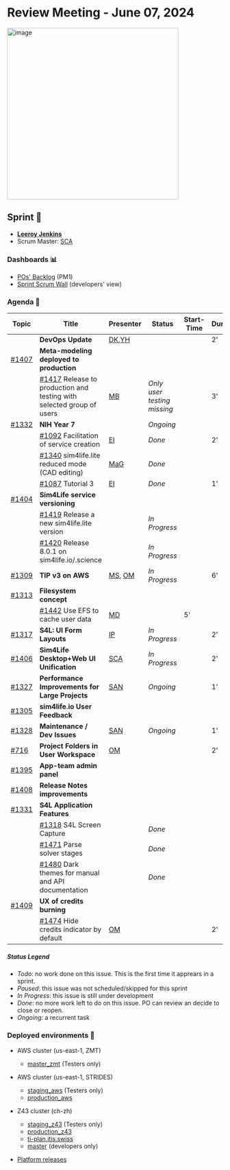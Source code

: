 # Review Meeting - June 07, 2024
<img width="400" alt="image" src="https://github.com/ITISFoundation/osparc-issues/assets/87664284/d60c9ced-eb80-466e-8389-b040b45afa64">

## Sprint 🏃
- [**Leeroy Jenkins**](https://en.wikipedia.org/wiki/Leeroy_Jenkins)
- Scrum Master: [SCA]

### Dashboards 📊

- [POs' Backlog](https://github.com/orgs/ITISFoundation/projects/15/views/14) (PM1)
- [Sprint Scrum Wall](https://github.com/orgs/ITISFoundation/projects/15/views/11) (developers' view)

### Agenda 📝

|Topic|Title|Presenter|Status| Start-Time| Duration |
|--|--|--|--|--|--|
||**DevOps Update**|[DK],[YH]|||2'
|[#1407]|**Meta-modeling deployed to production**||||
||[#1417] Release to production and testing with selected group of users|[MB]|_Only user testing missing_||3'
|[#1332]|**NIH Year 7**||_Ongoing_||
||[#1092] Facilitation of service creation|[EI]|_Done_||2'
||[#1340] sim4life.lite reduced mode (CAD editing)|[MaG]|_Done_||
||[#1087] Tutorial 3|[EI]|_Done_||1'
|[#1404]|**Sim4Life service versioning**||||
||[#1419] Release a new sim4life.lite version||_In Progress_|
||[#1420] Release 8.0.1 on sim4life.io/.science||_In Progress_|
|[#1309]|**TIP v3 on AWS**|[MS], [OM]|_In Progress_||6'
|[#1313]|**Filesystem concept**||| |
||[#1442] Use EFS to cache user data|[MD]||5'
|[#1317]|**S4L: UI Form Layouts**|[IP]|_In Progress_||2'
|[#1406]|**Sim4Life Desktop+Web UI Unification**|[SCA]|_In Progress_||2'
|[#1327]|**Performance Improvements for Large Projects**|[SAN]|_Ongoing_|| 1'
|[#1305]|**sim4life.io User Feedback**||||
|[#1328]|**Maintenance / Dev Issues**|[SAN]|_Ongoing_|| 1'
|[#716]|**Project Folders in User Workspace**|[OM]|||2'
|[#1395]|**App-team admin panel**||||
|[#1408]|**Release Notes improvements**||||
|[#1331]|**S4L Application Features**||||
||[#1318] S4L Screen Capture||_Done_||
||[#1471] Parse solver stages||_Done_||
||[#1480] Dark themes for manual and API documentation||_Done_||
|[#1409]|**UX of credits burning**|||
||[#1474] Hide credits indicator by default|[OM]|||2'


##### Status Legend

- _Todo_: no work done on this issue. This is the first time it apprears in a sprint.
- _Paused_: this issue was not scheduled/skipped for this sprint
- _In Progress_: this issue is still under development
- _Done_: no more work left to do on this issue. PO can review an decide to close or reopen.
- _Ongoing_: a recurrent task

### Deployed environments 🚀

- AWS cluster (us-east-1, ZMT)
  - [master_zmt](https://sim4life.io) (Testers only)
- AWS cluster (us-east-1, STRIDES)
  - [staging_aws](https://staging.osparc.io) (Testers only)
  - [production_aws](https://osparc.io)
- Z43 cluster (ch-zh)
  - [staging_z43](http://osparc-staging.speag.com) (Testers only)
  - [production_z43](http://osparc.speag.com)
  - [ti-plan.itis.swiss](http://ti-plan.itis.swiss)
  - [master](https://osparc-master.speag.com) (developers only)

- [Platform releases](https://github.com/ITISFoundation/osparc-simcore/releases)


[online]: http://status.osparc.io/
[operational]: https://git.speag.com/oSparc/e2e-testing/-/pipelines
[performant]: https://git.speag.com/oSparc/e2e-portal-testing/-/pipelines

[s4l-feedback]: https://z43.fogbugz.com/f/filters/1437/00-Sim4Life-web-Testing-w-Backlog

[#631]: https://github.com/ITISFoundation/osparc-ops-environments/issues/631
[#632]: https://github.com/ITISFoundation/osparc-ops-environments/issues/632
[#645]: https://github.com/ITISFoundation/osparc-ops-environments/issues/645

[#716]: https://github.com/ITISFoundation/osparc-issues/issues/716
[#1080]: https://github.com/ITISFoundation/osparc-issues/issues/1080
[#1087]: https://github.com/ITISFoundation/osparc-issues/issues/1087
[#1092]: https://github.com/ITISFoundation/osparc-issues/issues/1092
[#1155]: https://github.com/ITISFoundation/osparc-issues/issues/1155
[#1102]: https://github.com/ITISFoundation/osparc-issues/issues/1102
[#1112]: https://github.com/ITISFoundation/osparc-issues/issues/1112
[#1291]: https://github.com/ITISFoundation/osparc-issues/issues/1291
[#1305]: https://github.com/ITISFoundation/osparc-issues/issues/1305
[#1306]: https://github.com/ITISFoundation/osparc-issues/issues/1306
[#1307]: https://github.com/ITISFoundation/osparc-issues/issues/1307
[#1309]: https://github.com/ITISFoundation/osparc-issues/issues/1309
[#1310]: https://github.com/ITISFoundation/osparc-issues/issues/1310
[#1311]: https://github.com/ITISFoundation/osparc-issues/issues/1311
[#1312]: https://github.com/ITISFoundation/osparc-issues/issues/1312
[#1313]: https://github.com/ITISFoundation/osparc-issues/issues/1313
[#1315]: https://github.com/ITISFoundation/osparc-issues/issues/1315
[#1317]: https://github.com/ITISFoundation/osparc-issues/issues/1317
[#1318]: https://github.com/ITISFoundation/osparc-issues/issues/1318
[#1320]: https://github.com/ITISFoundation/osparc-issues/issues/1320
[#1321]: https://github.com/ITISFoundation/osparc-issues/issues/1321
[#1322]: https://github.com/ITISFoundation/osparc-issues/issues/1322
[#1324]: https://github.com/ITISFoundation/osparc-issues/issues/1324
[#1325]: https://github.com/ITISFoundation/osparc-issues/issues/1325
[#1326]: https://github.com/ITISFoundation/osparc-issues/issues/1326
[#1327]: https://github.com/ITISFoundation/osparc-issues/issues/1327
[#1328]: https://github.com/ITISFoundation/osparc-issues/issues/1328
[#1329]: https://github.com/ITISFoundation/osparc-issues/issues/1329
[#1330]: https://github.com/ITISFoundation/osparc-issues/issues/1330
[#1331]: https://github.com/ITISFoundation/osparc-issues/issues/1331
[#1332]: https://github.com/ITISFoundation/osparc-issues/issues/1332
[#1333]: https://github.com/ITISFoundation/osparc-issues/issues/1333
[#1335]: https://github.com/ITISFoundation/osparc-issues/issues/1335
[#1336]: https://github.com/ITISFoundation/osparc-issues/issues/1336
[#1337]: https://github.com/ITISFoundation/osparc-issues/issues/1337
[#1339]: https://github.com/ITISFoundation/osparc-issues/issues/1339
[#1340]: https://github.com/ITISFoundation/osparc-issues/issues/1340
[#1342]: https://github.com/ITISFoundation/osparc-issues/issues/1342
[#1343]: https://github.com/ITISFoundation/osparc-issues/issues/1343
[#1345]: https://github.com/ITISFoundation/osparc-issues/issues/1345
[#1349]: https://github.com/ITISFoundation/osparc-issues/issues/1349
[#1351]: https://github.com/ITISFoundation/osparc-issues/issues/1351
[#1360]: https://github.com/ITISFoundation/osparc-issues/issues/1360
[#1362]: https://github.com/ITISFoundation/osparc-issues/issues/1362
[#1363]: https://github.com/ITISFoundation/osparc-issues/issues/1363
[#1364]: https://github.com/ITISFoundation/osparc-issues/issues/1364
[#1366]: https://github.com/ITISFoundation/osparc-issues/issues/1366
[#1380]: https://github.com/ITISFoundation/osparc-issues/issues/1380
[#1381]: https://github.com/ITISFoundation/osparc-issues/issues/1381
[#1382]: https://github.com/ITISFoundation/osparc-issues/issues/1382
[#1395]: https://github.com/ITISFoundation/osparc-issues/issues/1395
[#1396]: https://github.com/ITISFoundation/osparc-issues/issues/1396
[#1404]: https://github.com/ITISFoundation/osparc-issues/issues/1404
[#1406]: https://github.com/ITISFoundation/osparc-issues/issues/1406
[#1407]: https://github.com/ITISFoundation/osparc-issues/issues/1407
[#1408]: https://github.com/ITISFoundation/osparc-issues/issues/1408
[#1409]: https://github.com/ITISFoundation/osparc-issues/issues/1409
[#1417]: https://github.com/ITISFoundation/osparc-issues/issues/1417
[#1419]: https://github.com/ITISFoundation/osparc-issues/issues/1419
[#1420]: https://github.com/ITISFoundation/osparc-issues/issues/1420
[#1442]: https://github.com/ITISFoundation/osparc-issues/issues/1442
[#1471]: https://github.com/ITISFoundation/osparc-issues/issues/1471
[#1474]: https://github.com/ITISFoundation/osparc-issues/issues/1474
[#1480]: https://github.com/ITISFoundation/osparc-issues/issues/1480


[#5293]: https://github.com/ITISFoundation/osparc-simcore/issues/5293
[#5336]: https://github.com/ITISFoundation/osparc-simcore/issues/5336
[#5493]: https://github.com/ITISFoundation/osparc-simcore/issues/5493
[#5554]: https://github.com/ITISFoundation/osparc-simcore/issues/5554
[#5606]: https://github.com/ITISFoundation/osparc-simcore/issues/5606
[#5614]: https://github.com/ITISFoundation/osparc-simcore/issues/5614
[#5625]: https://github.com/ITISFoundation/osparc-simcore/issues/5625
[#5627]: https://github.com/ITISFoundation/osparc-simcore/issues/5627
[#5628]: https://github.com/ITISFoundation/osparc-simcore/issues/5628
[#5630]: https://github.com/ITISFoundation/osparc-simcore/issues/5630
[#5694]: https://github.com/ITISFoundation/osparc-simcore/issues/5694


[ANE]:https://github.com/GitHK
[BL]:https://github.com/dyollb
[DK]:https://github.com/mrnicegyu11
[EI]:https://github.com/elisabettai
[IP]:https://github.com/ignapas
[MB]:https://github.com/bisgaard-itis
[MD]:https://github.com/matusdrobuliak66
[MaG]:https://github.com/mguidon
[MS]:https://github.com/Konohana0608
[Nik]:https://github.com/drniiken
[OM]:https://github.com/odeimaiz
[PC]:https://github.com/pcrespov
[SAN]:https://github.com/sanderegg
[SB]:https://github.com/sbenkler
[SCA]:https://github.com/SCA-ZMT
[TN]:https://github.com/newton1985
[YH]:https://github.com/YuryHrytsuk
[JQ]:https://github.com/jsaq007
[WVG]: https://github.com/wvangeit
